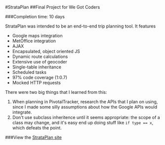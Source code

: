 #StrataPlan
##Final Project for We Got Coders


###Completion time: 10 days


StrataPlan was intended to be an end-to-end trip planning tool. It features
- Google maps integration
- MetOffice integration
- AJAX
- Encapsulated, object oriented JS
- Dynamic route calculations
- Extensive use of geocoder
- Single-table inheritance
- Scheduled tasks
- 97% code coverage (1:0.7)
- Mocked HTTP requests

There were two big things that I learned from this:
1. When planning in PivotalTracker, research the APIs that I plan on using, since I made some silly assumptions about how the Google APIs would integrate.
2. Don't use subclass inheritence until it seems appropriate: the scope of a class may change, and it's easy end up doing stuff like `if type == x`, which defeats the point.

###View the [StrataPlan site](http://strata-plan.herokuapp.com/)